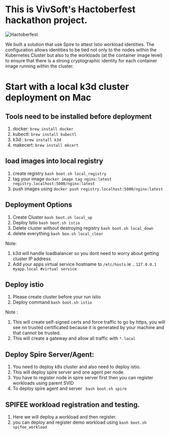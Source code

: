 # This is VivSoft's Hactoberfest hackathon project. 

![Hactoberfest](https://img.evbuc.com/https%3A%2F%2Fcdn.evbuc.com%2Fimages%2F114217629%2F293389748072%2F1%2Foriginal.20201010-000608?w=1080&auto=format%2Ccompress&q=75&sharp=10&rect=1%2C197%2C3910%2C1955&s=359a3b37e04caa40a0420ddb5cbb8178)

We built a solution that use Spire to attest Istio workload identities. The configuration allows identities to be tied not only to the nodes within the Kubernetes Cluster but also to the workloads (at the container image level) to ensure that there is a strong cryptographic identity for each container image running within the cluster. 

# Start with a local k3d cluster deployment on Mac

## Tools need to be installed before deployment
1. docker: `brew install docker`
2. kubectl: `brew install kubectl`
3. k3d : `brew install k3d`
4. makecert: `brew install mkcert`

## load images into local registry
1. create registry `bash boot.sh local_registry`
1. tag your image `docker image tag nginx:latest registry.localhost:5000/nginx:latest`
3. push images using `docker push registry.localhost:5000/nginx:latest`

## Deployment Options
1. Create Cluster `bash boot.sh local_up`
2. Deploy Istio `bash boot.sh istio`
3. Delete cluster without destroying registry `bash boot.sh local_down`
4. delete everything `bash boo.sh local_clear`

Note: 
1. k3d will handle loadbalancer so you dont need to worry about getting cluster IP address.
2. Add your apps virtual service hostname to `/etc/hosts` ie .. `127.0.0.1 myapp.local #virtual service`

## Deploy istio
1. Please create cluster before your run istio
2. Deploy command `bash boot.sh istio`

Note :
1. This will create self-signed certs and force traffic to go by https, you will see nn trusted certificated because it is generated by your machine and that cannot be trusted.
2. This will create a gateway and allow all traffic with `*.local`

## Deploy Spire Server/Agent:
1. You need to deploy k8s cluster and also need to deploy istio.
2. This will deploy spire server and one agent per node.
3. You have to register node in spire server first then you can register workloads using parent SVID
4. To deploy spire agent and server ` bash boot.sh spire`

## SPIFEE workload registration and testing.
1. Here we will deploy a workload and then register.
2. you can deploy and register demo workload using `bash boot.sh spifee_workload`
